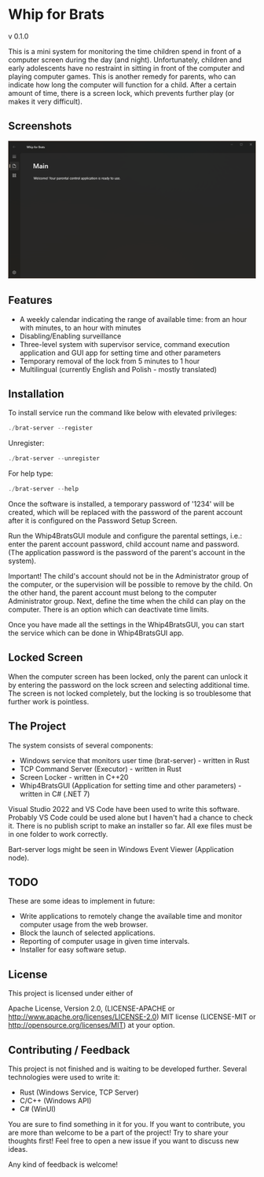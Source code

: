 # Whip for Brats

v 0.1.0

This is a mini system for monitoring the time children spend in front of a computer screen during the day (and night). Unfortunately, children and early adolescents have no restraint in sitting in front of the computer and playing computer games. This is another remedy for parents, who can indicate how long the computer will function for a child.
After a certain amount of time, there is a screen lock, which prevents further play (or makes it very difficult).

## Screenshots

![Whip for Brats GUI App](https://github.com/rozensoftware/whip4brats/blob/master/whip4bratsgui.png)

## Features

- A weekly calendar indicating the range of available time: from an hour with minutes, to an hour with minutes
- Disabling/Enabling surveillance
- Three-level system with supervisor service, command execution application and GUI app for setting time and other parameters
- Temporary removal of the lock from 5 minutes to 1 hour
- Multilingual (currently English and Polish - mostly translated)

## Installation

To install service run the command like below with elevated privileges:

```powershell
./brat-server --register
```

Unregister:

```powershell
./brat-server --unregister
```

For help type:

```powershell
./brat-server --help
```

Once the software is installed, a temporary password of '1234' will be created, which will be replaced with the password of the parent account after it is configured on the Password Setup Screen.

Run the Whip4BratsGUI module and configure the parental settings, i.e.: enter the parent account password, child account name and password.
(The application password is the password of the parent's account in the system).

Important! The child's account should not be in the Administrator group of the computer, or the supervision will be possible to remove by the child. On the other hand, the parent account must belong to the computer Administrator group.
Next, define the time when the child can play on the computer. There is an option which can deactivate time limits.

Once you have made all the settings in the Whip4BratsGUI, you can start the service which can be done in Whip4BratsGUI app.

## Locked Screen

When the computer screen has been locked, only the parent can unlock it by entering the password on the lock screen and selecting additional time.
The screen is not locked completely, but the locking is so troublesome that further work is pointless.

## The Project

The system consists of several components:

- Windows service that monitors user time (brat-server) - written in Rust
- TCP Command Server (Executor) - written in Rust
- Screen Locker - written in C++20
- Whip4BratsGUI (Application for setting time and other parameters) - written in C# (.NET 7)

Visual Studio 2022 and VS Code have been used to write this software. Probably VS Code could be used alone but I haven't had a chance to check it.
There is no publish script to make an installer so far. All exe files must be in one folder to work correctly.

Bart-server logs might be seen in Windows Event Viewer (Application node).

## TODO

These are some ideas to implement in future:

- Write applications to remotely change the available time and monitor computer usage from the web browser.
- Block the launch of selected applications.
- Reporting of computer usage in given time intervals.
- Installer for easy software setup.

## License

This project is licensed under either of

Apache License, Version 2.0, (LICENSE-APACHE or <http://www.apache.org/licenses/LICENSE-2.0>) MIT license (LICENSE-MIT or <http://opensource.org/licenses/MIT>) at your option.

## Contributing / Feedback

This project is not finished and is waiting to be developed further.
Several technologies were used to write it:

- Rust (Windows Service, TCP Server)
- C/C++ (Windows API)
- C# (WinUI)

You are sure to find something in it for you.
If you want to contribute, you are more than welcome to be a part of the project! Try to share your thoughts first! Feel free to open a new issue if you want to discuss new ideas.

Any kind of feedback is welcome!
